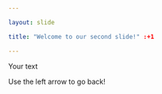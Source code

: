 ```yaml
---

layout: slide

title: "Welcome to our second slide!" :+1

---
```


Your text

Use the left arrow to go back!
